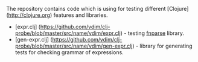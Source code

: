 The repository contains code which is using for testing different
[Clojure] (http://clojure.org) features and libraries.

* [expr.clj] (https://github.com/vdim/clj-probe/blob/master/src/name/vdim/expr.clj) - 
testing [fnparse](https://github.com/joshua-choi/fnparse) library.
* [gen-expr.clj] (https://github.com/vdim/clj-probe/blob/master/src/name/vdim/gen-expr.clj) - 
library for generating tests for checking grammar of expressions.
